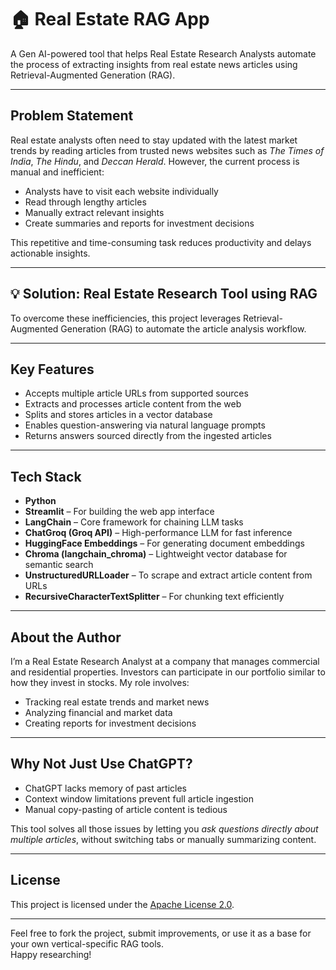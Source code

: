 # 🏠 Real Estate RAG App

A Gen AI-powered tool that helps Real Estate Research Analysts automate the process of extracting insights from real estate news articles using Retrieval-Augmented Generation (RAG).

---

## Problem Statement

Real estate analysts often need to stay updated with the latest market trends by reading articles from trusted news websites such as *The Times of India*, *The Hindu*, and *Deccan Herald*. However, the current process is manual and inefficient:

- Analysts have to visit each website individually
- Read through lengthy articles
- Manually extract relevant insights
- Create summaries and reports for investment decisions

This repetitive and time-consuming task reduces productivity and delays actionable insights.

---

## 💡 Solution: Real Estate Research Tool using RAG

To overcome these inefficiencies, this project leverages Retrieval-Augmented Generation (RAG) to automate the article analysis workflow.

---

## Key Features

- Accepts multiple article URLs from supported sources
- Extracts and processes article content from the web
- Splits and stores articles in a vector database
- Enables question-answering via natural language prompts
- Returns answers sourced directly from the ingested articles

---

## Tech Stack

- **Python**
- **Streamlit** – For building the web app interface
- **LangChain** – Core framework for chaining LLM tasks
- **ChatGroq (Groq API)** – High-performance LLM for fast inference
- **HuggingFace Embeddings** – For generating document embeddings
- **Chroma (langchain_chroma)** – Lightweight vector database for semantic search
- **UnstructuredURLLoader** – To scrape and extract article content from URLs
- **RecursiveCharacterTextSplitter** – For chunking text efficiently

---

## About the Author

I’m a Real Estate Research Analyst at a company that manages commercial and residential properties. Investors can participate in our portfolio similar to how they invest in stocks. My role involves:

- Tracking real estate trends and market news
- Analyzing financial and market data
- Creating reports for investment decisions

---

## Why Not Just Use ChatGPT?

- ChatGPT lacks memory of past articles  
- Context window limitations prevent full article ingestion
- Manual copy-pasting of article content is tedious  

This tool solves all those issues by letting you *ask questions directly about multiple articles*, without switching tabs or manually summarizing content.

---

## License

This project is licensed under the [Apache License 2.0](LICENSE).

---

Feel free to fork the project, submit improvements, or use it as a base for your own vertical-specific RAG tools.  
Happy researching!
